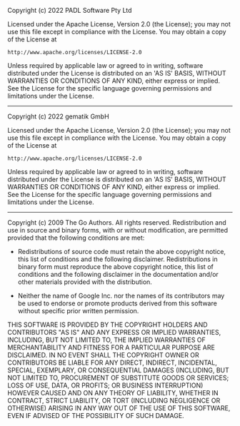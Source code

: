Copyright (c) 2022 PADL Software Pty Ltd

Licensed under the Apache License, Version 2.0 (the License);
you may not use this file except in compliance with the License.
You may obtain a copy of the License at

    http://www.apache.org/licenses/LICENSE-2.0

Unless required by applicable law or agreed to in writing, software
distributed under the License is distributed on an 'AS IS' BASIS,
WITHOUT WARRANTIES OR CONDITIONS OF ANY KIND, either express or implied.
See the License for the specific language governing permissions and
limitations under the License.

---

Copyright (c) 2022 gematik GmbH

Licensed under the Apache License, Version 2.0 (the License);
you may not use this file except in compliance with the License.
You may obtain a copy of the License at

    http://www.apache.org/licenses/LICENSE-2.0

Unless required by applicable law or agreed to in writing, software
distributed under the License is distributed on an 'AS IS' BASIS,
WITHOUT WARRANTIES OR CONDITIONS OF ANY KIND, either express or implied.
See the License for the specific language governing permissions and
limitations under the License.

---

Copyright (c) 2009 The Go Authors. All rights reserved.
Redistribution and use in source and binary forms, with or without
modification, are permitted provided that the following conditions are
met:

* Redistributions of source code must retain the above copyright notice, this
  list of conditions and the following disclaimer.  Redistributions in binary
  form must reproduce the above copyright notice, this list of conditions and
  the following disclaimer in the documentation and/or other materials provided
  with the distribution.

* Neither the name of Google Inc. nor the names of its contributors may be used
  to endorse or promote products derived from this software without specific
  prior written permission.

THIS SOFTWARE IS PROVIDED BY THE COPYRIGHT HOLDERS AND CONTRIBUTORS
"AS IS" AND ANY EXPRESS OR IMPLIED WARRANTIES, INCLUDING, BUT NOT
LIMITED TO, THE IMPLIED WARRANTIES OF MERCHANTABILITY AND FITNESS FOR
A PARTICULAR PURPOSE ARE DISCLAIMED. IN NO EVENT SHALL THE COPYRIGHT
OWNER OR CONTRIBUTORS BE LIABLE FOR ANY DIRECT, INDIRECT, INCIDENTAL,
SPECIAL, EXEMPLARY, OR CONSEQUENTIAL DAMAGES (INCLUDING, BUT NOT
LIMITED TO, PROCUREMENT OF SUBSTITUTE GOODS OR SERVICES; LOSS OF USE,
DATA, OR PROFITS; OR BUSINESS INTERRUPTION) HOWEVER CAUSED AND ON ANY
THEORY OF LIABILITY, WHETHER IN CONTRACT, STRICT LIABILITY, OR TORT
(INCLUDING NEGLIGENCE OR OTHERWISE) ARISING IN ANY WAY OUT OF THE USE
OF THIS SOFTWARE, EVEN IF ADVISED OF THE POSSIBILITY OF SUCH DAMAGE.

